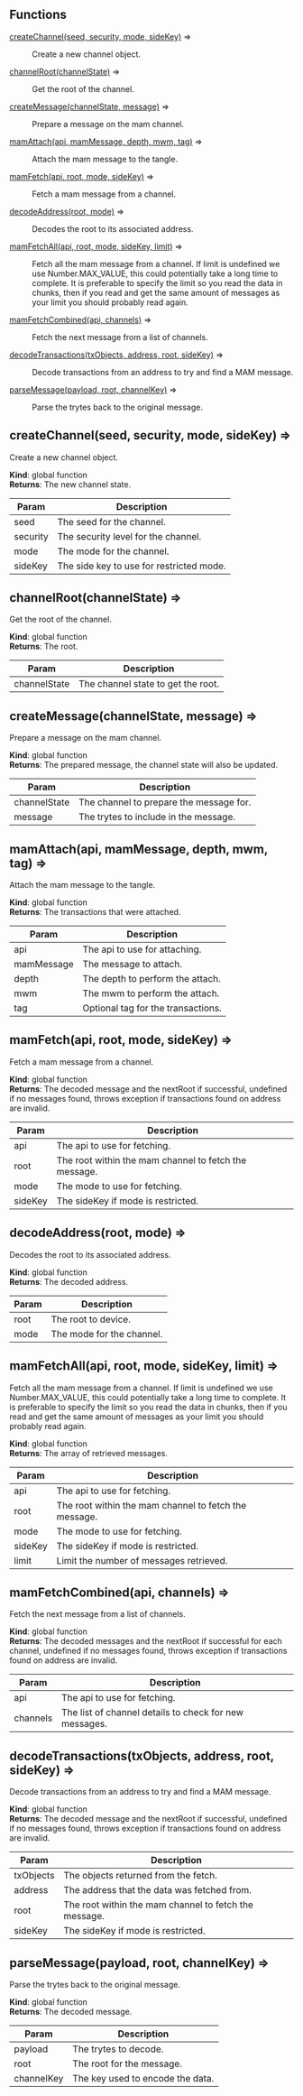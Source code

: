 ## Functions

<dl>
<dt><a href="#createChannel">createChannel(seed, security, mode, sideKey)</a> ⇒</dt>
<dd><p>Create a new channel object.</p>
</dd>
<dt><a href="#channelRoot">channelRoot(channelState)</a> ⇒</dt>
<dd><p>Get the root of the channel.</p>
</dd>
<dt><a href="#createMessage">createMessage(channelState, message)</a> ⇒</dt>
<dd><p>Prepare a message on the mam channel.</p>
</dd>
<dt><a href="#mamAttach">mamAttach(api, mamMessage, depth, mwm, tag)</a> ⇒</dt>
<dd><p>Attach the mam message to the tangle.</p>
</dd>
<dt><a href="#mamFetch">mamFetch(api, root, mode, sideKey)</a> ⇒</dt>
<dd><p>Fetch a mam message from a channel.</p>
</dd>
<dt><a href="#decodeAddress">decodeAddress(root, mode)</a> ⇒</dt>
<dd><p>Decodes the root to its associated address.</p>
</dd>
<dt><a href="#mamFetchAll">mamFetchAll(api, root, mode, sideKey, limit)</a> ⇒</dt>
<dd><p>Fetch all the mam message from a channel.
If limit is undefined we use Number.MAX_VALUE, this could potentially take a long time to complete.
It is preferable to specify the limit so you read the data in chunks, then if you read and get the
same amount of messages as your limit you should probably read again.</p>
</dd>
<dt><a href="#mamFetchCombined">mamFetchCombined(api, channels)</a> ⇒</dt>
<dd><p>Fetch the next message from a list of channels.</p>
</dd>
<dt><a href="#decodeTransactions">decodeTransactions(txObjects, address, root, sideKey)</a> ⇒</dt>
<dd><p>Decode transactions from an address to try and find a MAM message.</p>
</dd>
<dt><a href="#parseMessage">parseMessage(payload, root, channelKey)</a> ⇒</dt>
<dd><p>Parse the trytes back to the original message.</p>
</dd>
</dl>

<a name="createChannel"></a>

## createChannel(seed, security, mode, sideKey) ⇒
Create a new channel object.

**Kind**: global function  
**Returns**: The new channel state.  

| Param | Description |
| --- | --- |
| seed | The seed for the channel. |
| security | The security level for the channel. |
| mode | The mode for the channel. |
| sideKey | The side key to use for restricted mode. |

<a name="channelRoot"></a>

## channelRoot(channelState) ⇒
Get the root of the channel.

**Kind**: global function  
**Returns**: The root.  

| Param | Description |
| --- | --- |
| channelState | The channel state to get the root. |

<a name="createMessage"></a>

## createMessage(channelState, message) ⇒
Prepare a message on the mam channel.

**Kind**: global function  
**Returns**: The prepared message, the channel state will also be updated.  

| Param | Description |
| --- | --- |
| channelState | The channel to prepare the message for. |
| message | The trytes to include in the message. |

<a name="mamAttach"></a>

## mamAttach(api, mamMessage, depth, mwm, tag) ⇒
Attach the mam message to the tangle.

**Kind**: global function  
**Returns**: The transactions that were attached.  

| Param | Description |
| --- | --- |
| api | The api to use for attaching. |
| mamMessage | The message to attach. |
| depth | The depth to perform the attach. |
| mwm | The mwm to perform the attach. |
| tag | Optional tag for the transactions. |

<a name="mamFetch"></a>

## mamFetch(api, root, mode, sideKey) ⇒
Fetch a mam message from a channel.

**Kind**: global function  
**Returns**: The decoded message and the nextRoot if successful, undefined if no messages found,throws exception if transactions found on address are invalid.  

| Param | Description |
| --- | --- |
| api | The api to use for fetching. |
| root | The root within the mam channel to fetch the message. |
| mode | The mode to use for fetching. |
| sideKey | The sideKey if mode is restricted. |

<a name="decodeAddress"></a>

## decodeAddress(root, mode) ⇒
Decodes the root to its associated address.

**Kind**: global function  
**Returns**: The decoded address.  

| Param | Description |
| --- | --- |
| root | The root to device. |
| mode | The mode for the channel. |

<a name="mamFetchAll"></a>

## mamFetchAll(api, root, mode, sideKey, limit) ⇒
Fetch all the mam message from a channel.If limit is undefined we use Number.MAX_VALUE, this could potentially take a long time to complete.It is preferable to specify the limit so you read the data in chunks, then if you read and get thesame amount of messages as your limit you should probably read again.

**Kind**: global function  
**Returns**: The array of retrieved messages.  

| Param | Description |
| --- | --- |
| api | The api to use for fetching. |
| root | The root within the mam channel to fetch the message. |
| mode | The mode to use for fetching. |
| sideKey | The sideKey if mode is restricted. |
| limit | Limit the number of messages retrieved. |

<a name="mamFetchCombined"></a>

## mamFetchCombined(api, channels) ⇒
Fetch the next message from a list of channels.

**Kind**: global function  
**Returns**: The decoded messages and the nextRoot if successful for each channel, undefined if no messages found,throws exception if transactions found on address are invalid.  

| Param | Description |
| --- | --- |
| api | The api to use for fetching. |
| channels | The list of channel details to check for new messages. |

<a name="decodeTransactions"></a>

## decodeTransactions(txObjects, address, root, sideKey) ⇒
Decode transactions from an address to try and find a MAM message.

**Kind**: global function  
**Returns**: The decoded message and the nextRoot if successful, undefined if no messages found,throws exception if transactions found on address are invalid.  

| Param | Description |
| --- | --- |
| txObjects | The objects returned from the fetch. |
| address | The address that the data was fetched from. |
| root | The root within the mam channel to fetch the message. |
| sideKey | The sideKey if mode is restricted. |

<a name="parseMessage"></a>

## parseMessage(payload, root, channelKey) ⇒
Parse the trytes back to the original message.

**Kind**: global function  
**Returns**: The decoded message.  

| Param | Description |
| --- | --- |
| payload | The trytes to decode. |
| root | The root for the message. |
| channelKey | The key used to encode the data. |

